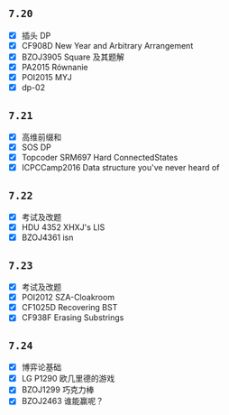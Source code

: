 ## $\texttt{7.20}$

+ [x] 插头 DP
+ [x] CF908D New Year and Arbitrary Arrangement
+ [x] BZOJ3905 Square 及其题解
+ [x] PA2015 Równanie
+ [x] POI2015 MYJ
+ [x] dp-02

## $\texttt{7.21}$

+ [x] 高维前缀和
+ [x] SOS DP
+ [x] Topcoder SRM697 Hard ConnectedStates
+ [x] ICPCCamp2016 Data structure you've never heard of

## $\texttt{7.22}$

+ [x] 考试及改题
+ [x] HDU 4352 XHXJ's LIS
+ [x] BZOJ4361 isn

## $\texttt{7.23}$

+ [x] 考试及改题
+ [x] POI2012 SZA-Cloakroom
+ [x] CF1025D Recovering BST
+ [x] CF938F Erasing Substrings

## $\texttt{7.24}$

+ [x] 博弈论基础
+ [x] LG P1290 欧几里德的游戏
+ [x] BZOJ1299 巧克力棒
+ [x] BZOJ2463 谁能赢呢？